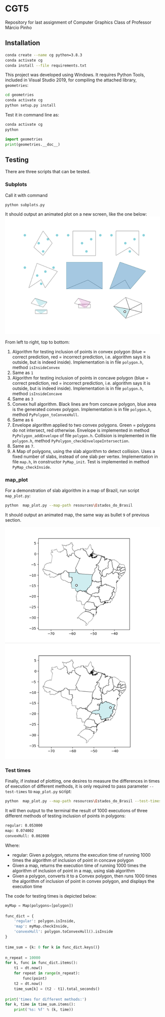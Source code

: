 # CGT5
Repository for last assignment of Computer Graphics Class of Professor Márcio Pinho

## Installation

```bash
conda create --name cg python=3.8.3
conda activate cg
conda install --file requirements.txt
```

This project was developed using Windows. It requires Python Tools, included in Visual Studio 2019, 
for compiling the attached library, `geometries`:

```bash
cd geometries
conda activate cg
python setup.py install
```

Test it in command line as:

```bash
conda activate cg
python
```
```python
import geometries
print(geometries.__doc__)
```

## Testing

There are three scripts that can be tested.

### Subplots

Call it with command

```bash
python subplots.py
``` 

It should output an animated plot on a new screen, like the one below:
![subplots](figures/subplots.png)

From left to right, top to bottom:

1. Algorithm for testing inclusion of points in convex polygon (blue = correct prediction, red = incorrect prediction, 
i.e. algorithm says it is outside, but is indeed inside). Implementation is in file `polygon.h`, method `isInsideConvex`
2. Same as `1`
3. Algorithm for testing inclusion of points in concave polygon (blue = correct prediction, red = incorrect prediction, 
i.e. algorithm says it is outside, but is indeed inside). Implementation is in file `polygon.h`, method `isInsideConcave`
4. Same as `3`
5. Convex hull algorithm. Black lines are from concave polygon, blue area is the generated convex polygon. 
Implementation is in file `polygon.h`, method `PyPolygon_toConvexHull`.
6. Same as `6`
7. Envelope algorithm applied to two convex polygons. Green = polygons do not intersect, red otherwise. Envelope is
implemented in method `PyPolygon_addEnvelope` of file `polygon.h`. Collision is implemented in file `polygon.h`, 
method `PyPolygon_checkEnvelopeIntersection`.
8. Same as `7`.
9. A Map of polygons, using the slab algorithm to detect collision. Uses a fixed number of slabs, instead of one slab 
per vertex. Implementation in file `map.h`, in constructor `PyMap_init`. Test is implemented in method 
`PyMap_checkInside`.

### map_plot

For a demonstration of slab algorithm in a map of Brazil, run script `map_plot.py`:
 
 ```bash
python  map_plot.py --map-path resources\Estados_do_Brasil 
``` 

It should output an animated map, the same way as bullet `9` of previous section.

![map_1](figures/map_1.PNG)
![map_2](figures/map_2.PNG)

### Test times

Finally, if instead of plotting, one desires to measure the differences in times of execution of different methods, it 
is only required to pass parameter `--test-times` to `map_plot.py` script:

```bash
python  map_plot.py --map-path resources\Estados_do_Brasil --test-times
``` 

It will then output to the terminal the result of 1000 executions of three different methods of testing inclusion of 
points in polygons:

```bash
regular: 0.053000
map: 0.074002
convexHull: 0.002000
```

Where:

* regular: Given a polygon, returns the execution time of running 1000 times the algorithm of inclusion of point in 
concave polygon
* Given a map,  returns the execution time of running 1000 times the algorithm of inclusion of point in 
a map, using slab algorithm
* Given a polygon, converts it to a Convex polygon, then runs 1000 times the algorithm of inclusion of point in convex 
polygon, and displays the execution time

The code for testing times is depicted below:
```python
myMap = Map(polygons=[polygon])

func_dict = {
    'regular': polygon.isInside,
    'map': myMap.checkInside,
    'convexHull': polygon.toConvexHull().isInside
}

time_sum = {k: 0 for k in func_dict.keys()}

n_repeat = 10000
for k, func in func_dict.items():
    t1 = dt.now()
    for repeat in range(n_repeat):
        func(point)
    t2 = dt.now()
    time_sum[k] = (t2 - t1).total_seconds()

print('times for different methods:')
for k, time in time_sum.items():
    print('%s: %f' % (k, time))
```